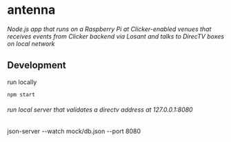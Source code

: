 # antenna

_Node.js app that runs on a Raspberry Pi at Clicker-enabled venues that receives events from Clicker backend via Losant and talks to DirecTV boxes on local network_

## Development

run locally

```
npm start
```

###### run local server that validates a directv address at 127.0.0.1:8080

json-server --watch mock/db.json --port 8080
